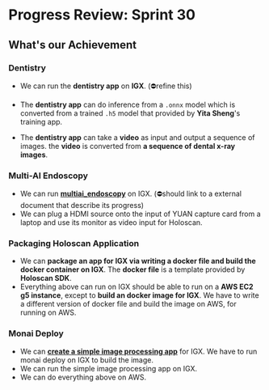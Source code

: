 # Progress Review: Sprint 30


## What's our Achievement
### Dentistry
- We can run the **dentistry app** on **IGX**. (⛔refine this)

- The **dentistry app** can do inference from a `.onnx` model which is converted from a trained `.h5` model that provided by **Yita Sheng**'s training app.
- The **dentistry app** can take a **video** as input and output a sequence of images. the **video** is converted from **a sequence of dental x-ray images**.

### Multi-AI Endoscopy
- We can run **[multiai_endoscopy][multiai-endoscopy]** on IGX. (⛔should link to a external document that describe its progress)
- We can plug a HDMI source onto the input of YUAN capture card from a laptop and use its monitor as video input for Holoscan.

### Packaging Holoscan Application
- We can **package an app for IGX via writing a docker file and build the docker container on IGX**. The **docker file** is a template provided by **Holoscan SDK**.
- Everything above can run on IGX should be able to run on a **AWS EC2 g5 instance**, except to **build an docker image for IGX**. We have to write a different version of docker file and build the image on AWS, for running on AWS.

### Monai Deploy
- We can [**create a simple image processing app**][creating-a-simple-image-processing-app] for IGX. We have to run monai deploy on IGX to build the image.
- We can run the simple image processing app on IGX.
- We can do everything above on AWS.



[multiai-endoscopy]: https://github.com/nvidia-holoscan/holohub/tree/main/applications/multiai_endoscopy
[creating-a-simple-image-processing-app]: https://docs.monai.io/projects/monai-deploy-app-sdk/en/stable/getting_started/tutorials/simple_app.html